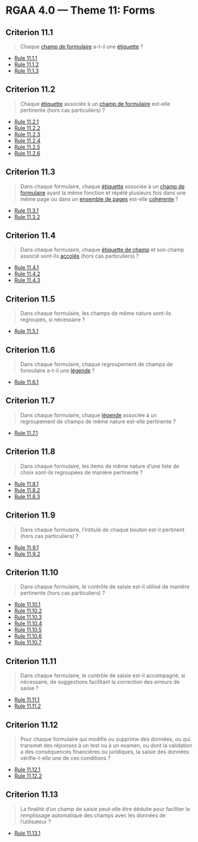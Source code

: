 # RGAA 4.0 — Theme 11: Forms

## Criterion 11.1

> Chaque [champ de formulaire](https://www.numerique.gouv.fr/publications/rgaa-accessibilite/methode/glossaire/#champ-de-saisie-de-formulaire) a-t-il une [étiquette](https://www.numerique.gouv.fr/publications/rgaa-accessibilite/methode/glossaire/#etiquette-de-champ-de-formulaire) ?

* [Rule 11.1.1](Rule-11-1-1.md)
* [Rule 11.1.2](Rule-11-1-2.md)
* [Rule 11.1.3](Rule-11-1-3.md)

## Criterion 11.2

> Chaque [étiquette](https://www.numerique.gouv.fr/publications/rgaa-accessibilite/methode/glossaire/#etiquette-de-champ-de-formulaire) associée à un [champ de formulaire](https://www.numerique.gouv.fr/publications/rgaa-accessibilite/methode/glossaire/#champ-de-saisie-de-formulaire) est-elle pertinente (hors cas particuliers) ?

* [Rule 11.2.1](Rule-11-2-1.md)
* [Rule 11.2.2](Rule-11-2-2.md)
* [Rule 11.2.3](Rule-11-2-3.md)
* [Rule 11.2.4](Rule-11-2-4.md)
* [Rule 11.2.5](Rule-11-2-5.md)
* [Rule 11.2.6](Rule-11-2-6.md)

## Criterion 11.3

> Dans chaque formulaire, chaque [étiquette](https://www.numerique.gouv.fr/publications/rgaa-accessibilite/methode/glossaire/#etiquette-de-champ-de-formulaire) associée à un [champ de formulaire](https://www.numerique.gouv.fr/publications/rgaa-accessibilite/methode/glossaire/#champ-de-saisie-de-formulaire) ayant la même fonction et répété plusieurs fois dans une même page ou dans un [ensemble de pages](https://www.numerique.gouv.fr/publications/rgaa-accessibilite/methode/glossaire/#ensemble-de-pages) est-elle [cohérente](https://www.numerique.gouv.fr/publications/rgaa-accessibilite/methode/glossaire/#etiquettes-coherentes) ?

* [Rule 11.3.1](Rule-11-3-1.md)
* [Rule 11.3.2](Rule-11-3-2.md)

## Criterion 11.4

> Dans chaque formulaire, chaque [étiquette de champ](https://www.numerique.gouv.fr/publications/rgaa-accessibilite/methode/glossaire/#etiquette-de-champ-de-formulaire) et son champ associé sont-ils [accolés](https://www.numerique.gouv.fr/publications/rgaa-accessibilite/methode/glossaire/#accoles-etiquette-et-champ-accoles) (hors cas particuliers) ?

* [Rule 11.4.1](Rule-11-4-1.md)
* [Rule 11.4.2](Rule-11-4-2.md)
* [Rule 11.4.3](Rule-11-4-3.md)

## Criterion 11.5

> Dans chaque formulaire, les champs de même nature sont-ils regroupés, si nécessaire ?

* [Rule 11.5.1](Rule-11-5-1.md)

## Criterion 11.6

> Dans chaque formulaire, chaque regroupement de champs de formulaire a-t-il une [légende](https://www.numerique.gouv.fr/publications/rgaa-accessibilite/methode/glossaire/#legende) ?

* [Rule 11.6.1](Rule-11-6-1.md)

## Criterion 11.7

> Dans chaque formulaire, chaque [légende](https://www.numerique.gouv.fr/publications/rgaa-accessibilite/methode/glossaire/#legende) associée à un regroupement de champs de même nature est-elle pertinente ?

* [Rule 11.7.1](Rule-11-7-1.md)

## Criterion 11.8

> Dans chaque formulaire, les items de même nature d’une liste de choix sont-ils regroupées de manière pertinente ?

* [Rule 11.8.1](Rule-11-8-1.md)
* [Rule 11.8.2](Rule-11-8-2.md)
* [Rule 11.8.3](Rule-11-8-3.md)

## Criterion 11.9

> Dans chaque formulaire, l’intitulé de chaque bouton est-il pertinent (hors cas particuliers) ?

* [Rule 11.9.1](Rule-11-9-1.md)
* [Rule 11.9.2](Rule-11-9-2.md)

## Criterion 11.10

> Dans chaque formulaire, le contrôle de saisie est-il utilisé de manière pertinente (hors cas particuliers) ?

* [Rule 11.10.1](Rule-11-10-1.md)
* [Rule 11.10.2](Rule-11-10-2.md)
* [Rule 11.10.3](Rule-11-10-3.md)
* [Rule 11.10.4](Rule-11-10-4.md)
* [Rule 11.10.5](Rule-11-10-5.md)
* [Rule 11.10.6](Rule-11-10-6.md)
* [Rule 11.10.7](Rule-11-10-7.md)

## Criterion 11.11

> Dans chaque formulaire, le contrôle de saisie est-il accompagné, si nécessaire, de suggestions facilitant la correction des erreurs de saisie ?

* [Rule 11.11.1](Rule-11-11-1.md)
* [Rule 11.11.2](Rule-11-11-2.md)

## Criterion 11.12

> Pour chaque formulaire qui modifie ou supprime des données, ou qui transmet des réponses à un test ou à un examen, ou dont la validation a des conséquences financières ou juridiques, la saisie des données vérifie-t-elle une de ces conditions ?

* [Rule 11.12.1](Rule-11-12-1.md)
* [Rule 11.12.2](Rule-11-12-2.md)

## Criterion 11.13

> La finalité d’un champ de saisie peut-elle être déduite pour faciliter le remplissage automatique des champs avec les données de l’utilisateur ?

* [Rule 11.13.1](Rule-11-13-1.md)

